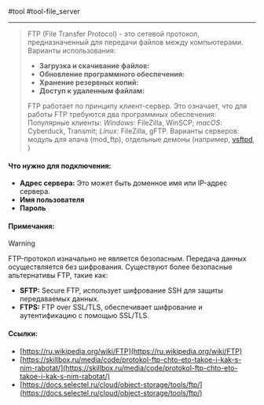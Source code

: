 #tool #tool-file_server

---
>FTP (File Transfer Protocol) - это сетевой протокол, предназначенный для передачи файлов между компьютерами. 
>Варианты использования:
>- **Загрузка и скачивание файлов:** 
>- **Обновление программного обеспечения:** 
>- **Хранение резервных копий:** 
>- **Доступ к удаленным файлам:**
>
>FTP работает по принципу клиент-сервер. Это означает, что для работы FTP требуются два программных обеспечения:
>Популярные клиенты: *Windows*: FileZilla, WinSCP; *macOS*: Cyberduck, Transmit; *Linux*: FileZilla, gFTP.
>Варианты серверов: модуль для апача (mod_ftp), отдельные демоны (например, [vsftpd](5.%20Tools/File%20Servers/FTP/vsftpd.md), )
#### Что нужно для подключения:
- **Адрес сервера:** Это может быть доменное имя или IP-адрес сервера.
- **Имя пользователя** 
- **Пароль**

#### Примечания:
>[!warning]
>FTP-протокол изначально не является безопасным. Передача данных осуществляется без шифрования. Существуют более безопасные альтернативы FTP, такие как:
> - **SFTP:** Secure FTP, использует шифрование SSH для защиты передаваемых данных.
> - **FTPS:** FTP over SSL/TLS, обеспечивает шифрование и аутентификацию с помощью SSL/TLS.

#### Ссылки:
- [https://ru.wikipedia.org/wiki/FTP](https://ru.wikipedia.org/wiki/FTP)
- [https://skillbox.ru/media/code/protokol-ftp-chto-eto-takoe-i-kak-s-nim-rabotat/](https://skillbox.ru/media/code/protokol-ftp-chto-eto-takoe-i-kak-s-nim-rabotat/)
- [https://docs.selectel.ru/cloud/object-storage/tools/ftp/](https://docs.selectel.ru/cloud/object-storage/tools/ftp/)